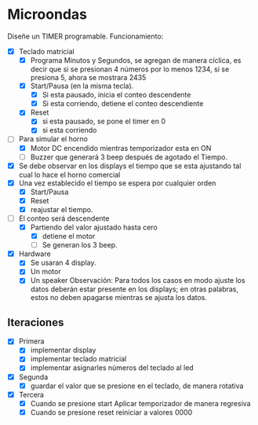 # Microondas
Diseñe un TIMER programable. 
Funcionamiento: 
- [X] Teclado matricial
  - [X] Programa Minutos y Segundos, se agregan de manera cíclica, es decir que si se presionan 4 números por lo menos 1234, si se presiona 5, ahora se mostrara 2435
  - [X] Start/Pausa (en la misma tecla). 
    - [X] Si esta pausado, inicia el conteo descendente
    - [X] Si esta corriendo, detiene el conteo descendiente
  - [X] Reset
    - [X] si esta pausado, se pone el timer en 0   
    - [X] si esta corriendo
- [ ] Para simular el horno 
  - [X] Motor DC encendido mientras temporizador esta en ON 
  - [ ] Buzzer que generará 3 beep después de agotado el Tiempo. 
- [X] Se debe observar en los displays el tiempo que se esta ajustando tal cual lo hace el horno comercial 
- [X] Una vez establecido el tiempo se espera por cualquier orden
  - [X] Start/Pausa
  - [X] Reset
  - [X] reajustar el tiempo.
- [ ] El conteo será descendente
  - [X] Partiendo del valor ajustado hasta cero 
    - [X] detiene el motor
    - [ ] Se generan los 3 beep. 
- [X] Hardware
  - [X] Se usaran 4 display.
  - [X] Un motor
  - [X] Un speaker
Observación: Para todos los casos en modo ajuste los datos deberán estar presente en los displays; en otras 
palabras, estos no deben apagarse mientras se ajusta los datos.

## Iteraciones
- [X] Primera
  - [X] implementar display
  - [X] implementar teclado matricial
  - [X] implementar asignarles números del teclado al led

- [X] Segunda
  - [X] guardar el valor que se presione en el teclado, de manera rotativa

- [X] Tercera
  - [X] Cuando se presione start Aplicar temporizador de manera regresiva 
  - [X] Cuando se presione reset reiniciar a valores 0000 